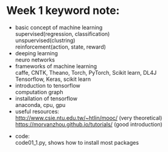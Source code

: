 # Week 1 keyword note:      
- basic concept of machine learning     
    supervised(regression, classification)    
    unspuervised(clustring)     
    reinforcement(action, state, reward)    
- deeping learning      
    neuro networks      
- frameworks of machine learning    
    caffe, CNTK, Theano, Torch, PyTorch, Scikit learn, DL4J     
    Tensorflow, Keras, scikit learn     
- introduction to tensorflow    
    computation graph   
- installation of tensorflow    
    anaconda, cpu, gpu  
- useful resources:     
    http://www.csie.ntu.edu.tw/~htlin/mooc/   (very theoretical)    
    https://morvanzhou.github.io/tutorials/ (good introduction)     
        
* code:         
    code01_1.py, shows how to install most packages     